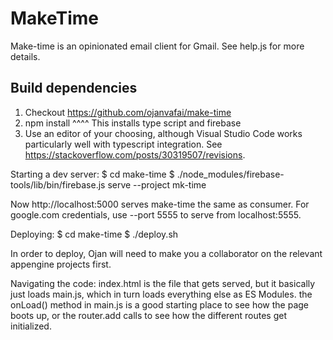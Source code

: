 # MakeTime

Make-time is an opinionated email client for Gmail. See help.js for more details.

## Build dependencies
1. Checkout https://github.com/ojanvafai/make-time
2. npm install
  ^^^^ This installs type script and firebase
3. Use an editor of your choosing, although Visual Studio Code works particularly well with typescript integration. See https://stackoverflow.com/posts/30319507/revisions.

Starting a dev server:
$ cd make-time
$ ./node_modules/firebase-tools/lib/bin/firebase.js serve --project mk-time

Now http://localhost:5000 serves make-time the same as consumer. For google.com credentials, use --port 5555 to serve from localhost:5555.

Deploying:
$ cd make-time
$ ./deploy.sh

In order to deploy, Ojan will need to make you a collaborator on the relevant appengine projects first.

Navigating the code:
index.html is the file that gets served, but it basically just loads main.js, which in turn loads everything
else as ES Modules. the onLoad() method in main.js is a good starting place to see how the page boots up, or
the router.add calls to see how the different routes get initialized.
